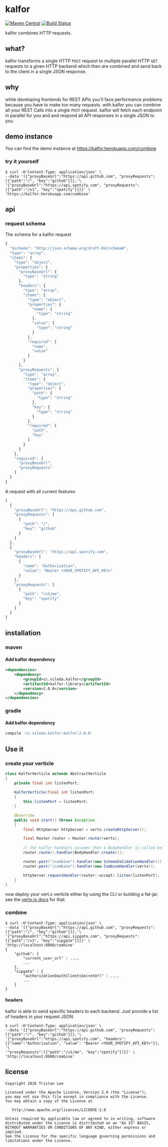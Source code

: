 # kalfor
[![Maven Central](https://maven-badges.herokuapp.com/maven-central/cc.vileda.kalfor/kalfor/badge.svg)](https://maven-badges.herokuapp.com/maven-central/cc.vileda.kalfor/kalfor)
[![Build Status](https://travis-ci.org/vileda/kalfor-java.svg?branch=master)](https://travis-ci.org/vileda/kalfor-java)

kalfor combines HTTP requests.

## what?
kalfor transforms a single HTTP `POST` request to multiple parallel HTTP `GET` requests to a given HTTP backend
which then are combined and send back to the client in a single JSON response.

## why
while developing frontends for REST APIs you'll face performance problems because you have to make too many requests.
with kalfor you can combine all your REST Calls into a single `POST` request. kalfor will fetch each endpoint in parallel for you and
and respond all API responses in a single JSON to you.

## demo instance

You can find the demo instance at https://kalfor.herokuapp.com/combine

### try it yourself
```
$ curl -H'Content-Type: application/json' \
--data '[{"proxyBaseUrl":"https://api.github.com", "proxyRequests":[{"path":"/", "key":"github"}]},'\
'{"proxyBaseUrl":"https://api.spotify.com", "proxyRequests":[{"path":"/v1", "key":"spotify"}]}]' \
'https://kalfor.herokuapp.com/combine'
```

## api

### request schema

The schema for a kalfor request
```javascript
{
  "$schema": "http://json-schema.org/draft-04/schema#",
  "type": "array",
  "items": {
    "type": "object",
    "properties": {
      "proxyBaseUrl": {
        "type": "string"
      },
      "headers": {
        "type": "array",
        "items": {
          "type": "object",
          "properties": {
            "name": {
              "type": "string"
            },
            "value": {
              "type": "string"
            }
          },
          "required": [
            "name",
            "value"
          ]
        }
      },
      "proxyRequests": {
        "type": "array",
        "items": {
          "type": "object",
          "properties": {
            "path": {
              "type": "string"
            },
            "key": {
              "type": "string"
            }
          },
          "required": [
            "path",
            "key"
          ]
        }
      }
    },
    "required": [
      "proxyBaseUrl",
      "proxyRequests"
    ]
  }
}
```

A request with all current features
```javascript
[
  {
    "proxyBaseUrl": "https://api.github.com",
    "proxyRequests": [
      {
        "path": "/",
        "key": "github"
      }
    ]
  },
  {
    "proxyBaseUrl": "https://api.spotify.com",
    "headers": [
      {
        "name": "Authorization",
        "value": "Bearer <YOUR_SPOTIFY_API_KEY>"
      }
    ],
    "proxyRequests": [
      {
        "path": "/v1/me",
        "key": "spotify"
      }
    ]
  }
]
```

## installation

### maven

#### Add kalfor dependency
```xml
<dependencies>
    <dependency>
        <groupId>cc.vileda.kalfor</groupId>
        <artifactId>kalfor-library</artifactId>
        <version>2.0.0</version>
    </dependency>
</dependencies>
```

### gradle

#### Add kalfor dependency
```groovy
compile 'cc.vileda.kalfor:kalfor:2.0.0'
```

## Use it

### create your verticle

```java
class KalforVerticle extends AbstractVerticle
{
	private final int listenPort;
	
	KalforVerticle(final int listenPort)
	{
		this.listenPort = listenPort;
	}

	@Override
	public void start() throws Exception
	{
		final HttpServer httpServer = vertx.createHttpServer();

		final Router router = Router.router(vertx);
		
		// the kalfor handlers assumes that a BodyHandler is called beforehand
		router.route().handler(BodyHandler.create());

		router.post("/combine").handler(new SchemaValidationHandler());
		router.post("/combine").handler(new CombineHandler(vertx));

		httpServer.requestHandler(router::accept).listen(listenPort);
	}
}
```

now deploy your vert.x verticle either by using the CLI or building a fat-jar.
see the [vertx.io docs](http://vertx.io/docs/) for that.

### combine
```
$ curl -H'Content-Type: application/json' \
--data '[{"proxyBaseUrl":"https://api.github.com", "proxyRequests":[{"path":"/", "key":"github"}]},'\
'{"proxyBaseUrl":"https://api.sipgate.com", "proxyRequests":[{"path":"/v1", "key":"sipgate"}]}]' \
'http://localhost:8080/combine'
{
    "github": {
        "current_user_url" : ...,
        ...
    },
    "sipgate" : {
        "authorizationOauthClientsSecretUrl" : ...,
        ...
    }
}
```

#### headers
kalfor is able to send specific headers to each backend. Just provide a list of headers in your request JSON

```
$ curl -H'Content-Type: application/json' \
--data '[{"proxyBaseUrl":"https://api.github.com", "proxyRequests":[{"path":"/", "key":"github"}]},'\
'{"proxyBaseUrl":"https://api.spotify.com", "headers":[{"name":"Authorization", "value": "Bearer <YOUR_SPOTIFY_API_KEY>"}], '\
'"proxyRequests":[{"path":"/v1/me", "key":"spotify"}]}]' \
'http://localhost:8080/combine'
```

## license
```
Copyright 2016 Tristan Leo

Licensed under the Apache License, Version 2.0 (the "License");
you may not use this file except in compliance with the License.
You may obtain a copy of the License at

   http://www.apache.org/licenses/LICENSE-2.0

Unless required by applicable law or agreed to in writing, software
distributed under the License is distributed on an "AS IS" BASIS,
WITHOUT WARRANTIES OR CONDITIONS OF ANY KIND, either express or implied.
See the License for the specific language governing permissions and
limitations under the License.
```
